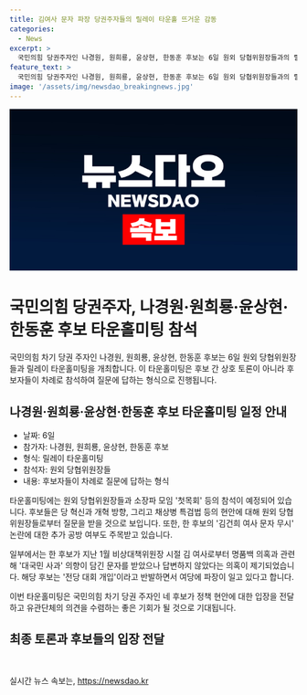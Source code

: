 ```yaml
---
title: 김여사 문자 파장 당권주자들의 릴레이 타운홀 뜨거운 감동
categories:
  - News
excerpt: >
  국민의힘 당권주자인 나경원, 원희룡, 윤상현, 한동훈 후보는 6일 원외 당협위원장들과의 릴레이 타운홀미팅에 참석한다. 이 타운홀미팅은 후보들이 순차적으로 질문에 답하는 형식으로 진행되며, 후보들을 상대로 당의 혁신·개혁 방향과 채상병 특검법 등의 현안에 대해 질문할 예정이다. 또한, 한 후보의 김건희 여사 문자 무시 논란과 관련하여 추가 공방이 나올 가능성에도 관심이 쏠리고 있다.
feature_text: >
  국민의힘 당권주자인 나경원, 원희룡, 윤상현, 한동훈 후보는 6일 원외 당협위원장들과의 릴레이 타운홀미팅에 참석한다. 이 타운홀미팅은 후보들이 순차적으로 질문에 답하는 형식으로 진행되며, 후보들을 상대로 당의 혁신·개혁 방향과 채상병 특검법 등의 현안에 대해 질문할 예정이다. 또한, 한 후보의 김건희 여사 문자 무시 논란과 관련하여 추가 공방이 나올 가능성에도 관심이 쏠리고 있다.
image: '/assets/img/newsdao_breakingnews.jpg'
---
```


<p><img src="/assets/img/newsdao_breakingnews.jpg" alt="cryptoinkorea 속보" /></p>

<h1>국민의힘 당권주자, 나경원·원희룡·윤상현·한동훈 후보 타운홀미팅 참석</h1>

<p>국민의힘 차기 당권 주자인 나경원, 원희룡, 윤상현, 한동훈 후보는 6일 원외 당협위원장들과 릴레이 타운홀미팅을 개최합니다. 이 타운홀미팅은 후보 간 상호 토론이 아니라 후보자들이 차례로 참석하여 질문에 답하는 형식으로 진행됩니다. </p>

<h2 data-ke-size="size26">나경원·원희룡·윤상현·한동훈 후보 타운홀미팅 일정 안내</h2>

<ul>
  <li>날짜: 6일</li>
  <li>참가자: 나경원, 원희룡, 윤상현, 한동훈 후보</li>
  <li>형식: 릴레이 타운홀미팅</li>
  <li>참석자: 원외 당협위원장들</li>
  <li>내용: 후보자들이 차례로 질문에 답하는 형식</li>
</ul>

<p>타운홀미팅에는 원외 당협위원장들과 소장파 모임 '첫목회' 등의 참석이 예정되어 있습니다. 후보들은 당 혁신과 개혁 방향, 그리고 채상병 특검법 등의 현안에 대해 원외 당협위원장들로부터 질문을 받을 것으로 보입니다. 또한, 한 후보의 '김건희 여사 문자 무시' 논란에 대한 추가 공방 여부도 주목받고 있습니다.</p>

<p>일부에서는 한 후보가 지난 1월 비상대책위원장 시절 김 여사로부터 명품백 의혹과 관련해 '대국민 사과' 의향이 담긴 문자를 받았으나 답변하지 않았다는 의혹이 제기되었습니다. 해당 후보는 '전당 대회 개입'이라고 반발하면서 여당에 파장이 일고 있다고 합니다.</p>

<p>이번 타운홀미팅은 국민의힘 차기 당권 주자인 네 후보가 정책 현안에 대한 입장을 전달하고 유관단체의 의견을 수렴하는 좋은 기회가 될 것으로 기대됩니다.</p>

<h2 data-ke-size="size26">최종 토론과 후보들의 입장 전달</h2>

<p data-ke-size="size16">&nbsp;</p>
실시간 뉴스 속보는, <a href="https://newsdao.kr" rel="dofollow">https://newsdao.kr</a>


